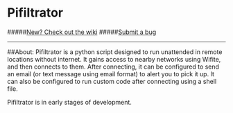 # Pifiltrator
#####[New? Check out the wiki](https://github.com/Evanito/Pifiltrator/wiki)
#####[Submit a bug](https://github.com/Evanito/Pifiltrator/issues/new)

---
##About:
  Pifiltrator is a python script designed to run unattended in remote locations without internet. It gains access to nearby networks using Wifite, and then connects to them. After connecting, it can be configured to send an email (or text message using email format) to alert you to pick it up. It can also be configured to run custom code after connecting using a shell file.
  
  Pifiltrator is in early stages of development.



